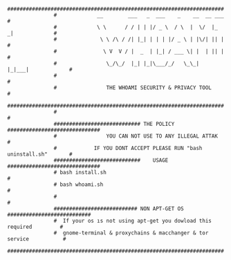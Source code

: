                    ######################################################################
                   #             __        ___   _  ___    _    __  __ ___              #
                   #             \ \      / / | | |/ _ \  / \  |  \/  |_ _|             #
                   #              \ \ /\ / /| |_| | | | |/ _ \ | |\/| || |              #
                   #               \ V  V / |  _  | |_| / ___ \| |  | || |              #
                   #                \_/\_/  |_| |_|\___/_/   \_\_|  |_|___|             #
                   #                                                                    #
                   #                THE WHOAMI SECURITY & PRIVACY TOOL                  #
                   ###################################################################### 
                   #                                                                    #
                   ############################ THE POLICY ##############################
                   #                YOU CAN NOT USE TO ANY ILLEGAL ATTAK                #
                   #            IF YOU DONT ACCEPT PLEASE RUN "bash uninstall.sh"       #
                   ############################    USAGE   ##############################
                   # bash install.sh                                                    #
                   # bash whoami.sh                                                     #
                   #                                                                    #
                   ########################### NON APT-GET OS ###########################
                   #  If your os ıs not using apt-get you dowload this required         #
                   #  gnome-terminal & proxychains & macchanger & tor service           #
                   ######################################################################
